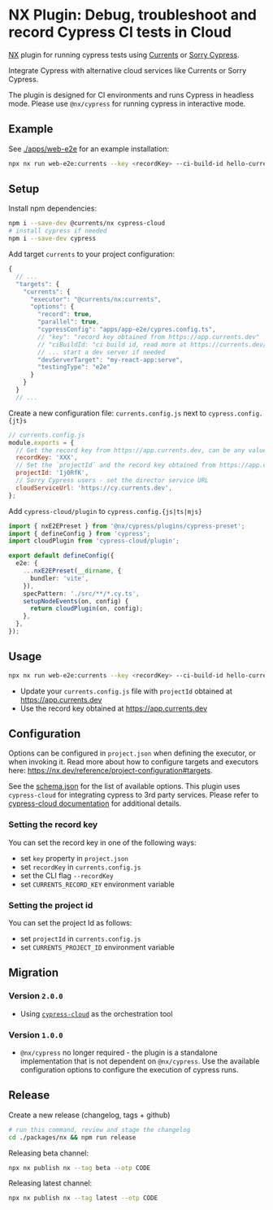 # NX Plugin: Debug, troubleshoot and record Cypress CI tests in Cloud

[NX](https://nx.dev/) plugin for running cypress tests using [Currents](https://currents.dev) or [Sorry Cypress](https://sorry-cypress.dev).

Integrate Cypress with alternative cloud services like Currents or Sorry Cypress.

The plugin is designed for CI environments and runs Cypress in headless mode. Please use `@nx/cypress` for running cypress in interactive mode.

## Example

See [./apps/web-e2e](./apps/web-e2e) for an example installation:

```sh
npx nx run web-e2e:currents --key <recordKey> --ci-build-id hello-currents-nx
```

## Setup

Install npm dependencies:

```sh
npm i --save-dev @currents/nx cypress-cloud
# install cypress if needed
npm i --save-dev cypress
```

Add target `currents` to your project configuration:

```js
{
  // ...
  "targets": {
    "currents": {
      "executor": "@currents/nx:currents",
      "options": {
        "record": true,
        "parallel": true,
        "cypressConfig": "apps/app-e2e/cypres.config.ts",
        // "key": "record key obtained from https://app.currents.dev"
        // "ciBuildId: "ci build id, read more at https://currents.dev/readme/guides/cypress-ci-build-id",
        // ... start a dev server if needed
        "devServerTarget": "my-react-app:serve",
        "testingType": "e2e"
      }
    }
  }
  // ...
```

Create a new configuration file: `currents.config.js` next to `cypress.config.{jt}s`

```js
// currents.config.js
module.exports = {
  // Get the record key from https://app.currents.dev, can be any value for self-hosted instance of Sorry Cypress
  recordKey: 'XXX',
  // Set the `projectId` and the record key obtained from https://app.currents.dev or your self-hosted instance of Sorry Cypress
  projectId: 'Ij0RfK',
  // Sorry Cypress users - set the director service URL
  cloudServiceUrl: 'https://cy.currents.dev',
};
```

Add `cypress-cloud/plugin` to `cypress.config.{js|ts|mjs}`

```ts
import { nxE2EPreset } from '@nx/cypress/plugins/cypress-preset';
import { defineConfig } from 'cypress';
import cloudPlugin from 'cypress-cloud/plugin';

export default defineConfig({
  e2e: {
    ...nxE2EPreset(__dirname, {
      bundler: 'vite',
    }),
    specPattern: './src/**/*.cy.ts',
    setupNodeEvents(on, config) {
      return cloudPlugin(on, config);
    },
  },
});
```

## Usage

```sh
npx nx run web-e2e:currents --key <recordKey> --ci-build-id hello-currents-nx
```

- Update your `currents.config.js` file with `projectId` obtained at https://app.currents.dev
- Use the record key obtained at https://app.currents.dev

## Configuration

Options can be configured in `project.json` when defining the executor, or when invoking it. Read more about how to configure targets and executors here: https://nx.dev/reference/project-configuration#targets.

See the [schema.json](./packages/nx/src/executors/schema.json) for the list of available options. This plugin uses `cypress-cloud` for integrating cypress to 3rd party services. Please refer to [cypress-cloud documentation](https://github.com/currents-dev/cypress-cloud) for additional details.

### Setting the record key

You can set the record key in one of the following ways:

- set `key` property in `project.json`
- set `recordKey` in `currents.config.js`
- set the CLI flag `--recordKey`
- set `CURRENTS_RECORD_KEY` environment variable

### Setting the project id

You can set the project Id as follows:

- set `projectId` in `currents.config.js`
- set `CURRENTS_PROJECT_ID` environment variable

## Migration

### Version `2.0.0`

- Using [`cypress-cloud`](https://github.com/currents-dev/cypress-cloud) as the orchestration tool

### Version `1.0.0`

- `@nx/cypress` no longer required - the plugin is a standalone implementation that is not dependent on `@nx/cypress`. Use the available configuration options to configure the execution of cypress runs.

## Release

Create a new release (changelog, tags + github)

```sh
# run this command, review and stage the changelog
cd ./packages/nx && npm run release
```

Releasing beta channel:

```sh
npx nx publish nx --tag beta --otp CODE
```

Releasing latest channel:

```sh
npx nx publish nx --tag latest --otp CODE
```
